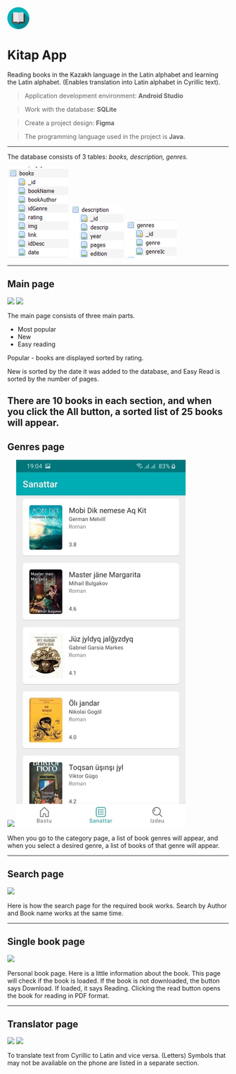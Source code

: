 <img src="readme/icon.png" alt="icon" width="50"/> 

# Kitap App

Reading books in the Kazakh language in the Latin alphabet and learning the Latin alphabet. (Enables translation into Latin alphabet in Cyrillic text).

> Application development environment: __Android Studio__

> Work with the database: __SQLite__

> Create a project design: __Figma__

> The programming language used in the project is __Java__.
---
The database consists of 3 tables: _books, description, genres._

![](readme/books.png) ![](readme/description.png) ![](readme/genres.png)

---
## Main page

<img src="https://psv4.vkuseraudio.net/s/v1/d/F7w5R1dvt9O4NvtbkRcTp_N-C8iuiURJr8zjMpZ75WqU7Doj-udbU0SdcTRqEAVY36VuA7Ws3yYz5Q8_iOKhSsCndemFCYJWbsCe_B-a-o4jhN87ZOm1mg/Main.gif" width="246"/> 

<img src="https://psv4.vkuseraudio.net/s/v1/d/wXlFImtHeuoCob3SB9zLp9wkvnA67j6pLy4Wlw1hMHM2xPCpYPTjUeexPb9gzVuiRsOoBY5KWCmskwAiD61FYSjsk0ubu5EQIvGpRecJcgdvbOoHQfOzzA/Bari.gif" width="246"/> 

The main page consists of three main parts.
* Most popular
* New
* Easy reading

Popular - books are displayed sorted by rating.

New is sorted by the date it was added to the database, and Easy Read is sorted by the number of pages.

There are 10 books in each section, and when you click the All button, a sorted list of 25 books will appear.
---
## Genres page
![](https://4nimakz.000webhostapp.com/gifs/Genre.gif)
![](readme/genrespagemore.jpg)

When you go to the category page, a list of book genres will appear, and when you select a desired genre, a list of books of that genre will appear.

---

## Search page

![](https://psv4.vkuseraudio.net/s/v1/d/Ifp9JTeTiOwgXQQXqGZyDNRrUN7OaG-exD1PPraDrEKrXMVBdvMcGKgVZY1hG92xEVM7AhN7b7F73Qnolqt7W37Loh9qTy5vJUam7oDJU-8HPI612xz9FA/searchpage.gif)

Here is how the search page for the required book works. Search by Author and Book name works at the same time.

---

## Single book page

![](https://psv4.vkuseraudio.net/s/v1/d/vJjNvUPqg2Lga70nt4u3fNYPJSWsIj_1cRhXceNPf_kOi0fTT3OxztQwdpTPs3YYUQsqBmJFxprC0DLhQAUat6ryxyA_HaCrEjV0YkRN889g-71QOWSVPA/singlebookpage.gif)

Personal book page. Here is a little information about the book.
This page will check if the book is loaded. If the book is not downloaded, the button says Download. If loaded, it says Reading. Clicking the read button opens the book for reading in PDF format.

---


## Translator page

![](https://4nimakz.000webhostapp.com/gifs/Қаз.gif) ![](https://4nimakz.000webhostapp.com/gifs/Qaz.gif)

To translate text from Cyrillic to Latin and vice versa. (Letters) Symbols that may not be available on the phone are listed in a separate section.




